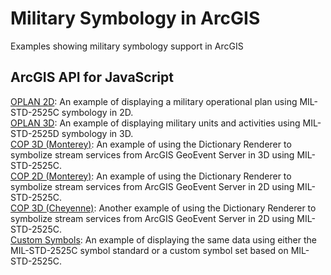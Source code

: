# Military Symbology in ArcGIS

Examples showing military symbology support in ArcGIS

## ArcGIS API for JavaScript

[OPLAN 2D](https://kerryrobinson.github.io/military-symbology/UC2020/OPLAN_2D_config.html): An example of displaying a military operational plan using MIL-STD-2525C symbology in 2D.   
[OPLAN 3D](https://kerryrobinson.github.io/military-symbology/UC2020/OPLAN_3D_config.html): An example of displaying military units and activities using MIL-STD-2525D symbology in 3D.   
[COP 3D (Monterey)](https://kerryrobinson.github.io/military-symbology/UC2020/monterey_3D_stream_config.html): An example of using the Dictionary Renderer to symbolize stream services from ArcGIS GeoEvent Server in 3D using MIL-STD-2525C.  
[COP 2D (Monterey)](https://kerryrobinson.github.io/military-symbology/UC2020/monterey_2D_stream_config.html): An example of using the Dictionary Renderer to symbolize stream services from ArcGIS GeoEvent Server in 2D using MIL-STD-2525C.  
[COP 3D (Cheyenne)](https://kerryrobinson.github.io/military-symbology/UC2020/CheyenneCOP_3D.html): Another example of using the Dictionary Renderer to symbolize stream services from ArcGIS GeoEvent Server in 2D using MIL-STD-2525C.    
[Custom Symbols](https://kerryrobinson.github.io/military-symbology/UC2020/CustomDictionary_3D.html): An example of displaying the same data using either the MIL-STD-2525C symbol standard or a custom symbol set based on MIL-STD-2525C.   

